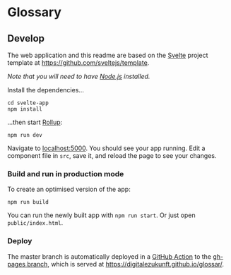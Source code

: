 # Glossary


## Develop
The web application and this readme are based on the [Svelte](https://svelte.dev) project template at <https://github.com/sveltejs/template>.

*Note that you will need to have [Node.js](https://nodejs.org) installed.*

Install the dependencies...

    cd svelte-app
    npm install

...then start [Rollup](https://rollupjs.org):

    npm run dev

Navigate to [localhost:5000](http://localhost:5000). You should see your app running. Edit a component file in `src`, save it, and reload the page to see your changes.

### Build and run in production mode

To create an optimised version of the app:

    npm run build

You can run the newly built app with `npm run start`. Or just open `public/index.html`.

### Deploy

The master branch is automatically deployed in a [GitHub Action](https://github.com/DigitaleZukunft/glossar/blob/master/.github/workflows/gh-pages.yml) to the [gh-pages branch](https://github.com/DigitaleZukunft/glossar/tree/gh-pages), which is served at <https://digitalezukunft.github.io/glossar/>.
